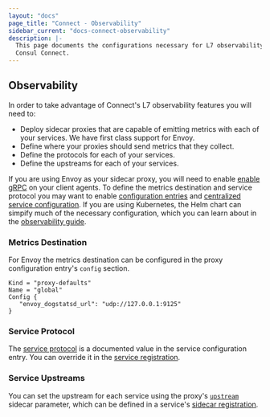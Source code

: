```yaml
---
layout: "docs"
page_title: "Connect - Observability"
sidebar_current: "docs-connect-observability"
description: |-
  This page documents the configurations necessary for L7 observability using
  Consul Connect.
---
```


## Observability

In order to take advantage of Connect's L7 observability features you will need
to:

- Deploy sidecar proxies that are capable of emitting metrics with each of your
  services. We have first class support for Envoy.
- Define where your proxies should send metrics that they collect.
- Define the protocols for each of your services.
- Define the upstreams for each of your services.

If you are using Envoy as your sidecar proxy, you will need to enable [enable
gRPC](/docs/agent/options.html#grpc_port) on your client agents. To define the
metrics destination and service protocol you may want to enable [configuration
entries](/docs/agent/options.html#config_entries) and [centralized service
configuration](/docs/agent/options.html#enable_central_service_config). If you
are using Kubernetes, the Helm chart can simpify much of the necessary
configuration, which you can learn about in the [observability
guide](https://learn.hashicorp.com/consul/getting-started-k8s/l7-observability-k8s).

### Metrics Destination

For Envoy the metrics destination can be configured in the proxy configuration
entry's `config` section.

```
Kind = "proxy-defaults"
Name = "global"
Config {
   "envoy_dogstatsd_url": "udp://127.0.0.1:9125"
}
```

### Service Protocol

The [service protocol](/docs/agent/config_entries.html#protocol) is a documented
value in the service configuration entry. You can override it in the [service
registration](/docs/agent/services.html).

### Service Upstreams

You can set the upstream for each service using the proxy's
[`upstream`](/docs/connect/proxies.html#upstreams) sidecar parameter, which can
be defined in a service's [sidecar
registration](/docs/connect/proxies/sidecar-service.html).
